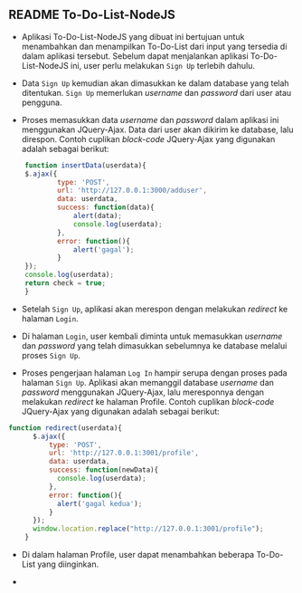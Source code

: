 ## README To-Do-List-NodeJS

* Aplikasi To-Do-List-NodeJS yang dibuat ini bertujuan untuk menambahkan dan menampilkan To-Do-List dari input yang tersedia di dalam aplikasi tersebut.
Sebelum dapat menjalankan aplikasi To-Do-List-NodeJS ini, user perlu melakukan `Sign Up` terlebih dahulu.

* Data `Sign Up` kemudian akan dimasukkan ke dalam database yang telah ditentukan. `Sign Up` memerlukan _username_ dan _password_ dari user atau pengguna.

* Proses memasukkan data _username_ dan _password_ dalam aplikasi ini menggunakan JQuery-Ajax. Data dari user akan dikirim ke database, lalu direspon. Contoh cuplikan _block-code_ JQuery-Ajax yang digunakan adalah sebagai berikut:
```javascript
	function insertData(userdata){
	$.ajax({
			type: 'POST',
			url: 'http://127.0.0.1:3000/adduser',
			data: userdata, 
			success: function(data){
				alert(data);
				console.log(userdata);
			},
			error: function(){
				alert('gagal');
			}
	});
	console.log(userdata);
	return check = true;
	}
```
* Setelah `Sign Up`, aplikasi akan merespon dengan melakukan _redirect_ ke halaman `Login`.

* Di halaman `Login`, user kembali diminta untuk memasukkan _username_ dan _password_ yang telah dimasukkan sebelumnya ke database melalui proses `Sign Up`.

* Proses pengerjaan halaman `Log In` hampir serupa dengan proses pada halaman `Sign Up`. Aplikasi akan memanggil database _username_ dan _password_ menggunakan JQuery-Ajax, lalu meresponnya dengan melakukan _redirect_ ke halaman Profile. Contoh cuplikan _block-code_ JQuery-Ajax yang digunakan adalah sebagai berikut:
```javascript
function redirect(userdata){
      $.ajax({
          type: 'POST',
          url: 'http://127.0.0.1:3001/profile',
          data: userdata, 
          success: function(newData){
            console.log(userdata);
          },
          error: function(){
            alert('gagal kedua');
          }
      });
      window.location.replace("http://127.0.0.1:3001/profile");
    }
```
* Di dalam halaman Profile, user dapat menambahkan beberapa To-Do-List yang diinginkan.

* 
